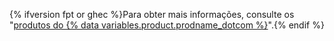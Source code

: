 {% ifversion fpt or ghec %}Para obter mais informações, consulte os "[produtos do {% data variables.product.prodname_dotcom %}](/get-started/learning-about-github/githubs-products)".{% endif %}
